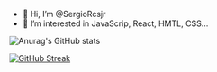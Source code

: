 - 👋 Hi, I’m @SergioRcsjr
- 👀 I’m interested in JavaScrip, React, HMTL, CSS...

![Anurag's GitHub stats](https://github-readme-stats.vercel.app/api?username=SergioRcsjr&show_icons=true&theme=radical)

[![GitHub Streak](https://streak-stats.demolab.com/?user=SergioRcsjr&theme=radical)](https://git.io/streak-stats)
